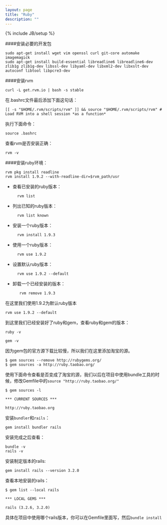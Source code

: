 ```yaml
---
layout: page
title: "Ruby"
description: ""
---
```

{% include JB/setup %}

####安装必要的开发包

    sudo apt-get install wget vim openssl curl git-core automake imagemagick 
    sudo apt-get install build-essential libreadline6 libreadline6-dev  zlib1g zlib1g-dev libssl-dev libyaml-dev libxml2-dev libxslt-dev autoconf libtool libpcre3-dev

####安装rvm
 
    curl -L get.rvm.io | bash -s stable
    
在.bashrc文件最后添加下面这句话：

    [[ -s "$HOME/.rvm/scripts/rvm" ]] && source "$HOME/.rvm/scripts/rvm" # Load RVM into a shell session *as a function*
    
执行下面命令：

    source .bashrc

查看rvm是否安装正确：

    rvm -v

####安装ruby环境：

    rvm pkg install readline
    rvm install 1.9.2 --with-readline-dir=$rvm_path/usr

+ 查看已安装的ruby版本：  

        rvm list
    
+ 列出已知的ruby版本：

        rvm list known

+ 安装一个ruby版本：

        rvm install 1.9.3

+ 使用一个ruby版本：

        rvm use 1.9.2

+ 设置默认ruby版本：

        rvm use 1.9.2 --default

+ 卸载一个已经安装的版本：

         rvm remove 1.9.3

在这里我们使用1.9.2为默认ruby版本

    rvm use 1.9.2 --default

到这里我们已经安装好了ruby和gem，查看ruby和gem的版本：

    ruby -v

    gem -v

因为gem包的官方源下载比较慢，所以我们在这里添加淘宝的源。

    $ gem sources --remove http://rubygems.org/
    $ gem sources -a http://ruby.taobao.org/

使用下面命令查看是否变成了淘宝的源，我们以后在项目中使用bundle工具的时候，修改Gemfile中的`source "http://ruby.taobao.org/"` 

    $ gem sources -l
    
    *** CURRENT SOURCES ***

    http://ruby.taobao.org

安装`bundler`和`rails`：

    gem install bundler rails

安装完成之后查看：

    bundle -v
    rails -v

安装制定版本的rails:

    gem install rails --version 3.2.0

查看本地安装的rails：

    $ gem list --local rails

    *** LOCAL GEMS ***

    rails (3.2.6, 3.2.0)

具体在项目中使用哪个rails版本，你可以在Gemfile里面写，然后`bundle install`
